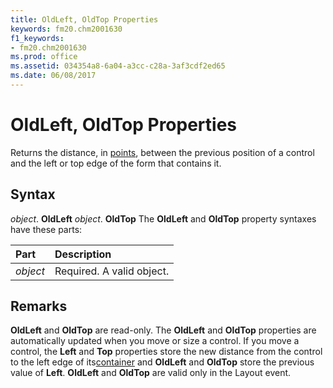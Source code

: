 ```yaml
---
title: OldLeft, OldTop Properties
keywords: fm20.chm2001630
f1_keywords:
- fm20.chm2001630
ms.prod: office
ms.assetid: 034354a8-6a04-a3cc-c28a-3af3cdf2ed65
ms.date: 06/08/2017
---
```



# OldLeft, OldTop Properties



Returns the distance, in [points](../../Glossary/vbe-glossary.md#point), between the previous position of a control and the left or top edge of the form that contains it.

## Syntax

_object_. **OldLeft**
 _object_. **OldTop**
The  **OldLeft** and **OldTop** property syntaxes have these parts:


|**Part**|**Description**|
|:-----|:-----|
| _object_|Required. A valid object.|

## Remarks

**OldLeft** and **OldTop** are read-only.
The  **OldLeft** and **OldTop** properties are automatically updated when you move or size a control. If you move a control, the **Left** and **Top** properties store the new distance from the control to the left edge of its[container](../../Glossary/vbe-glossary.md#container) and **OldLeft** and **OldTop** store the previous value of **Left**.
 **OldLeft** and **OldTop** are valid only in the Layout event.

